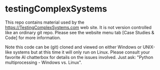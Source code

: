 # testingComplexSystems

This repo contains material used by the https://TestingComplexSystems.com web site. It is not version controlled like an ordinary git repo. Please see the website menu tab [Case Studies & Code] for more information.

Note this code can be (git) cloned and viewed on either Windows or UNIX-like systems but at this time it will only run on Linux. Please consult your favorite AI chatterbox for details on the issues involved. Just ask: "Python multiprocessing - Windows vs. Linux".
